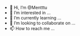 - 👋 Hi, I’m @Mentttu
- 👀 I’m interested in ...
- 🌱 I’m currently learning ...
- 💞️ I’m looking to collaborate on ...
- 📫 How to reach me ...

<!---
Mentttu/Mentttu is a ✨ special ✨ repository because its `README.md` (this file) appears on your GitHub profile.
You can click the Preview link to take a look at your changes.
--->
